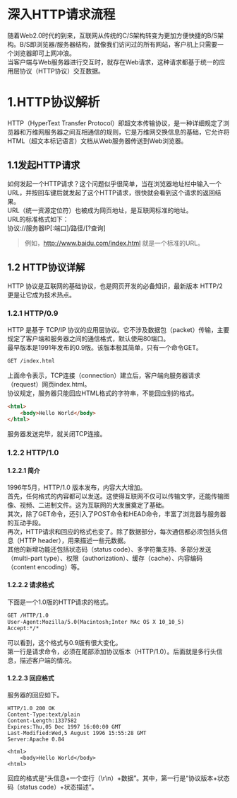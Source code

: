 # 深入HTTP请求流程  

随着Web2.0时代的到来，互联网从传统的C/S架构转变为更加方便快捷的B/S架构。B/S即浏览器/服务器结构，就像我们访问过的所有网站，客户机上只需要一个浏览器即可上网冲浪。  
当客户端与Web服务器进行交互时，就存在Web请求，这种请求都基于统一的应用层协议（HTTP协议）交互数据。  

# 1.HTTP协议解析  
HTTP（HyperText Transfer Protocol）即超文本传输协议，是一种详细规定了浏览器和万维网服务器之间互相通信的规则，它是万维网交换信息的基础，它允许将HTML（超文本标记语言）文档从Web服务器传送到Web浏览器。  

## 1.1发起HTTP请求  
如何发起一个HTTP请求？这个问题似乎很简单，当在浏览器地址栏中输入一个URL，并按回车键后就发起了这个HTTP请求，很快就会看到这个请求的返回结果。  
URL（统一资源定位符）也被成为网页地址，是互联网标准的地址。  
URL的标准格式如下：  
协议://服务器IP[:端口]/路径/[?查询]  
  >例如，http://www.baidu.com/index.html 就是一个标准的URL。  

## 1.2 HTTP协议详解  

HTTP 协议是互联网的基础协议，也是网页开发的必备知识，最新版本 HTTP/2 更是让它成为技术热点。  

### 1.2.1 HTTP/0.9  

HTTP 是基于 TCP/IP 协议的应用层协议。它不涉及数据包（packet）传输，主要规定了客户端和服务器之间的通信格式，默认使用80端口。  
最早版本是1991年发布的0.9版。该版本极其简单，只有一个命令GET。  
``` html  
GET /index.html  
```  
上面命令表示，TCP连接（connection）建立后，客户端向服务器请求（request）网页index.html。  
协议规定，服务器只能回应HTML格式的字符串，不能回应别的格式。  
``` html 
<html>
    <body>Hello World</body>
</html>
```  
服务器发送完毕，就关闭TCP连接。  

### 1.2.2 HTTP/1.0
#### 1.2.2.1 简介  
1996年5月，HTTP/1.0 版本发布，内容大大增加。  
首先，任何格式的内容都可以发送。这使得互联网不仅可以传输文字，还能传输图像、视频、二进制文件。这为互联网的大发展奠定了基础。  
其次，除了GET命令，还引入了POST命令和HEAD命令，丰富了浏览器与服务器的互动手段。  
再次，HTTP请求和回应的格式也变了。除了数据部分，每次通信都必须包括头信息（HTTP header），用来描述一些元数据。  
其他的新增功能还包括状态码（status code）、多字符集支持、多部分发送（multi-part type）、权限（authorization）、缓存（cache）、内容编码（content encoding）等。  
#### 1.2.2.2 请求格式  
下面是一个1.0版的HTTP请求的格式。  
``` html
GET /HTTP/1.0  
User-Agent:Mozilla/5.0(Macintosh;Inter MAc OS X 10_10_5)  
Accept:*/*  
```  
可以看到，这个格式与0.9版有很大变化。  
第一行是请求命令，必须在尾部添加协议版本（HTTP/1.0）。后面就是多行头信息，描述客户端的情况。  

#### 1.2.2.3 回应格式  
服务器的回应如下。  
```  
HTTP/1.0 200 OK  
Content-Type:text/plain  
Content-Length:1337582  
Expires:Thu,05 Dec 1997 16:00:00 GMT
Last-Modified:Wed,5 August 1996 15:55:28 GMT  
Server:Apache 0.84  
  
<html>
    <body>Hello World</body>
<html>
```  
回应的格式是“头信息+一个空行（\r\n）+数据”。其中，第一行是“协议版本+状态码（status code）+状态描述”。



